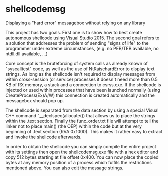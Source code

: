 # shellcodemsg
Displaying a "hard error" messagebox without relying on any library

This project has two goals.
First one is to show how to best create autonomous shellcode using Visual Studio 2015.
The second goal refers to a solution that addresses the problem of sending "signs of life" to the programmer
under extreme circumstances, (e.g. no PEB/TEB available, no ntdll.dll available, ...)

Core concept is the bruteforcing of system calls as already known of "syscalltest" code, as well as the use of NtRaisehardError to display text strings.
As long as the shellcode isn't required to display messages from within cross-session (or service) processes
it doesn't need more than 0.5 KB of RX memory, a stack and a connection to csrss.exe.
If the shellcode is injected or used within processes that have been launched normally (using CreateProcess(Ex)A/W)
this connection is created automatically and the messagebox should pop up.

The shellcode is separated from the data section by using a special Visual C++ command "__declspec(allocate())
that allows us to place the strings within the .text section. Finally the func_order.txt file will attempt to tell
the linker not to place main() (the OEP) within the code but at the very beginning of .text section (RVA 0x1000). This makes it rather easy to extract and invoke the shellcode afterwards.

In order to obtain the shellcode you can simply compile the entire project with its settings then open the shellcodemsg.exe file with a hex editor and copy 512 bytes starting at file offset 0x400. You can now place the copied bytes at any memory position of a process which fulfils the restrictions mentioned above. You can also edit the message strings.
